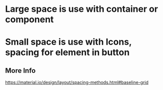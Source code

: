 # Large space is use with container or component

# Small space is use with Icons, spacing for element in button

## More Info

https://material.io/design/layout/spacing-methods.html#baseline-grid
